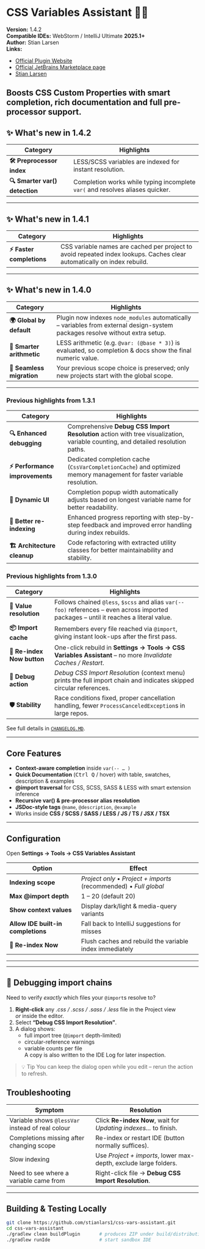 # CSS Variables Assistant  🔧🎨

**Version:** 1.4.2<br/>
**Compatible IDEs:** WebStorm / IntelliJ Ultimate **2025.1+**<br/>
**Author:** Stian Larsen<br/>
**Links:** 
- [Official Plugin Website](https://www.css-variables-assistant.dev)
- [Official JetBrains Marketplace page](https://plugins.jetbrains.com/plugin/27392-css-variables-assistant)
- [Stian Larsen](https://stianlarsen.com)



Boosts CSS Custom Properties with smart completion, rich documentation and full pre-processor support.
---
## ✨ What's new in 1.4.2

| Category | Highlights |
|----------|------------|
| **🛠️ Preprocessor index** | LESS/SCSS variables are indexed for instant resolution. |
| **🔍 Smarter var() detection** | Completion works while typing incomplete `var(` and resolves aliases quicker. |

---
## ✨ What's new in 1.4.1

| Category | Highlights |
|----------|------------|
| **⚡ Faster completions** | CSS variable names are cached per project to avoid repeated index lookups. Caches clear automatically on index rebuild. |

---
## ✨ What's new in 1.4.0

| Category | Highlights                                                                                                                               |
|----------|------------------------------------------------------------------------------------------------------------------------------------------|
| **🌍 Global by default** | Plugin now indexes <code>node_modules</code> automatically – variables from external design-system packages resolve without extra setup. |
| **🧮 Smarter arithmetic** | LESS arithmetic (e.g. <code>@var: (@base * 3)</code>) is evaluated, so completion & docs show the final numeric value.                   |
| **🔄 Seamless migration** | Your previous scope choice is preserved; only new projects start with the global scope.                                                  |
---

### Previous highlights from 1.3.1

| Category | Highlights |
|----------|------------|
| **🔍 Enhanced debugging** | Comprehensive **Debug CSS Import Resolution** action with tree visualization, variable counting, and detailed resolution paths. |
| **⚡ Performance improvements** | Dedicated completion cache (`CssVarCompletionCache`) and optimized memory management for faster variable resolution. |
| **📐 Dynamic UI** | Completion popup width automatically adjusts based on longest variable name for better readability. |
| **🔄 Better re-indexing** | Enhanced progress reporting with step-by-step feedback and improved error handling during index rebuilds. |
| **🏗️ Architecture cleanup** | Code refactoring with extracted utility classes for better maintainability and stability. |

### Previous highlights from 1.3.0

| Category | Highlights |
|----------|------------|
| **🚀 Value resolution** | Follows chained `@less`, `$scss` and alias `var(--foo)` references – even across imported packages – until it reaches a literal value. |
| **📦 Import cache** | Remembers every file reached via `@import`, giving instant look-ups after the first pass. |
| **🔄 Re-index Now button** | One-click rebuild in **Settings → Tools → CSS Variables Assistant** – no more *Invalidate Caches / Restart*. |
| **🧭 Debug action** | *Debug CSS Import Resolution* (context menu) prints the full import chain and indicates skipped circular references. |
| **🛡️ Stability** | Race conditions fixed, proper cancellation handling, fewer `ProcessCanceledException`s in large repos. |

See full details in [`CHANGELOG.MD`](./CHANGELOG.MD).

---

## Core Features

* **Context-aware completion** inside `var(-- … )`
* **Quick Documentation** (<kbd>Ctrl Q</kbd> / hover) with table, swatches, description & examples
* **@import traversal** for CSS, SCSS, SASS & LESS with smart extension inference
* **Recursive var() & pre-processor alias resolution**
* **JSDoc-style tags** `@name`, `@description`, `@example`
* Works inside **CSS / SCSS / SASS / LESS / JS / TS / JSX / TSX**

---

## Configuration

Open **Settings → Tools → CSS Variables Assistant**

| Option | Effect                                                             |
|--------|--------------------------------------------------------------------|
| **Indexing scope** | *Project only* • *Project + imports* (recommended) • *Full global* |
| **Max @import depth** | 1 – 20 (default 20)                                                |
| **Show context values** | Display dark/light & media-query variants                          |
| **Allow IDE built-in completions** | Fall back to IntelliJ suggestions for misses                       |
| **🔄 Re-index Now** | Flush caches and rebuild the variable index immediately            |

---

---

## 🐞 Debugging import chains

Need to verify *exactly* which files your `@import`s resolve to?
1. **Right-click** any *.css / .scss / .sass / .less* file in the Project view <br>
   *or* inside the editor.
2. Select **“Debug CSS Import Resolution”**.
3. A dialog shows:
    * full import tree (`@import` depth-limited)
    * circular-reference warnings
    * variable counts per file  
      A copy is also written to the IDE Log for later inspection.

> 💡 Tip You can keep the dialog open while you edit – rerun the action to refresh.

## Troubleshooting

| Symptom | Resolution |
|---------|------------|
| Variable shows `@lessVar` instead of real colour | Click **Re-index Now**, wait for *Updating indexes…* to finish. |
| Completions missing after changing scope | Re-index or restart IDE (button normally suffices). |
| Slow indexing | Use *Project + imports*, lower max-depth, exclude large folders. |
| Need to see where a variable came from | Right-click file → **Debug CSS Import Resolution**. |

---

## Building & Testing Locally

```bash
git clone https://github.com/stianlars1/css-vars-assistant.git
cd css-vars-assistant
./gradlew clean buildPlugin       # produces ZIP under build/distributions
./gradlew runIde                  # start sandbox IDE
```
